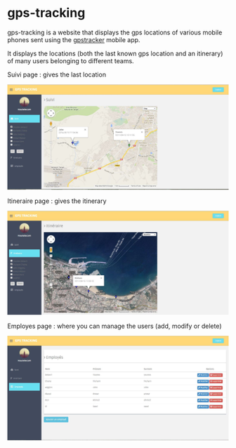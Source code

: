 gps-tracking
============
gps-tracking is a website that displays the gps locations of various mobile phones sent using the [gpstracker](https://play.google.com/store/apps/details?id=com.websmithing.gpstracker) mobile app.

It displays the locations (both the last known gps location and an itinerary) of many users belonging to different teams.

Suivi page : gives the last location

![Suivi page](/assets/img/suivi.JPG)

Itineraire page : gives the itinerary

![Itineraire page](/assets/img/itineraire.JPG)

Employes page : where you can manage the users (add, modify or delete)

![Employes page](/assets/img/employes.JPG)
